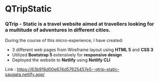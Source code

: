 # QTripStatic
### QTrip - Static is a travel website aimed at travellers looking for a multitude of adventures in different cities.

During the course of this micro-experience, I have created:

<ul>
<li>
3 different web pages from Wireframe layout using <b>HTML 5</b> and <b>CSS 3</b>
</li>
<li>
Utilized <b>Bootstrap 5</b> extensively for <b>responsive design</b>
</li>

<li>
Deployed the website to <b>Netlify</b> using <b>Netlify CLI</b>
</li>
</ul>

Link : https://63b916d00e674d57625457e5--qtrip-static-saugata.netlify.app/
